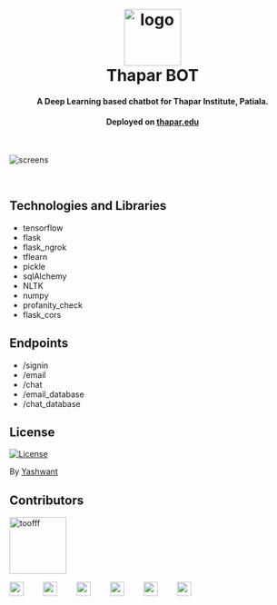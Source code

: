 <h1 align="center">
  <br>
  <a href="http://thapar.edu"><img src="https://raw.githubusercontent.com/meyash/thapar_bot/master/static/img/logo.png?token=AFBER77M5KPDYFZUATEXQJS7OSH6O" alt="logo" width="100"></a>
  <br>
    Thapar BOT
  <br>
</h1>

<h4 align="center">A Deep Learning based chatbot for Thapar Institute, Patiala.</h4>
<h4 align="center">Deployed on <a href="http://thapar.edu">thapar.edu</a></h4>
<br />

![screens](https://raw.githubusercontent.com/meyash/thapar_bot/master/static/img/screens.png?token=AFBER72TRSUQKZN3ILFYXCK7OSJEC)

<br />

## Technologies and Libraries

- tensorflow
- flask
- flask_ngrok
- tflearn
- pickle
- sqlAlchemy
- NLTK
- numpy
- profanity_check
- flask_cors

## Endpoints

- /signin
- /email
- /chat
- /email_database
- /chat_database

## License

[![License](https://img.shields.io/badge/license-MIT-blue.svg)](/LICENSE.md)

By [Yashwant](https://github.com/meyash)

## Contributors

<img src="https://avatars3.githubusercontent.com/u/21121279?s=460&u=f0450278b2b569c4443ab8ee03f9dff7015da5bf&v=4" width="100px;" alt="toofff"/><br />

<a href="https://meyash.xyz/" style="margin-right:30px;"><img src="https://meyash.xyz/assets/icons/siteicon.png" width="25"></a>
<a href="https://meyash.xyz/resume.pdf" style="margin-right:30px;"><img src="https://cdn.jsdelivr.net/npm/simple-icons@v3/icons/libreoffice.svg" width="25"></a> 
<a href="https://www.linkedin.com/in/meyash21/" style="margin-right:30px;"><img src="https://cdn.jsdelivr.net/npm/simple-icons@v3/icons/linkedin.svg" width="25"></a>
<a href="https://twitter.com/meyash21" style="margin-right:30px;"><img src="https://cdn.jsdelivr.net/npm/simple-icons@v3/icons/twitter.svg" width="25"></a>
<a href="https://www.instagram.com/meyash21/" style="margin-right:30px;"><img src="https://cdn.jsdelivr.net/npm/simple-icons@v3/icons/instagram.svg" width="25"></a>
<a href="https://www.codechef.com/users/meyash21" style="margin-right:30px;"><img src="https://cdn.jsdelivr.net/npm/simple-icons@v3/icons/codechef.svg" width="25"></a>  
